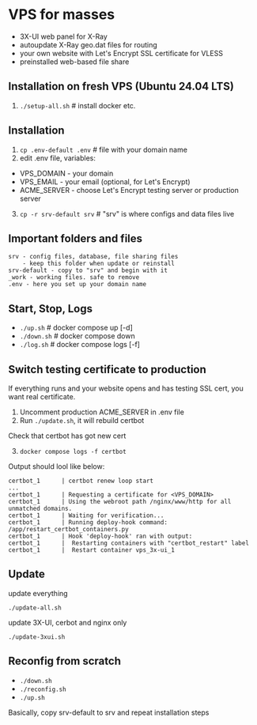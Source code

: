 # VPS for masses

- 3X-UI web panel for X-Ray
- autoupdate X-Ray geo.dat files for routing
- your own website with Let's Encrypt SSL certificate for VLESS
- preinstalled web-based file share

## Installation on fresh VPS (Ubuntu 24.04 LTS)
1. `./setup-all.sh`  # install docker etc.

## Installation
1. `cp .env-default .env` # file with your domain name
2. edit .env file, variables:
  - VPS_DOMAIN - your domain
  - VPS_EMAIL  - your email (optional, for Let's Encrypt)
  - ACME_SERVER - choose Let's Encrypt testing server or production server
3. `cp -r srv-default srv`  # "srv" is where configs and data files live

## Important folders and files

    srv - config files, database, file sharing files
        - keep this folder when update or reinstall
    srv-default - copy to "srv" and begin with it
    _work - working files. safe to remove
    .env - here you set up your domain name


## Start, Stop, Logs

* `./up.sh`   # docker compose up [-d]
* `./down.sh` # docker compose down
* `./log.sh` # docker compose logs [-f]

## Switch testing certificate to production

If everything runs and your website opens and has testing SSL cert, you want real certificate. 

1. Uncomment production ACME_SERVER in .env file
2. Run `./update.sh`, it will rebuild certbot

Check that certbot has got new cert

3. `docker compose logs -f certbot`

Output should lool like below:

    certbot_1      | certbot renew loop start
    ...
    certbot_1      | Requesting a certificate for <VPS_DOMAIN>
    certbot_1      | Using the webroot path /nginx/www/http for all unmatched domains.
    certbot_1      | Waiting for verification...
    certbot_1      | Running deploy-hook command: /app/restart_certbot_containers.py
    certbot_1      | Hook 'deploy-hook' ran with output:
    certbot_1      |  Restarting containers with "certbot_restart" label
    certbot_1      |  Restart container vps_3x-ui_1

## Update

update everything

`./update-all.sh`

update 3X-UI, cerbot and nginx only

`./update-3xui.sh`


## Reconfig from scratch

- `./down.sh`
- `./reconfig.sh`
- `./up.sh`

Basically, copy srv-default to srv and repeat installation steps


